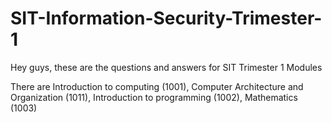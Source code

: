 # SIT-Information-Security-Trimester-1

Hey guys, these are the questions and answers for SIT Trimester 1 Modules 

There are Introduction to computing (1001), Computer Architecture and Organization (1011), 
Introduction to programming (1002), Mathematics (1003)
